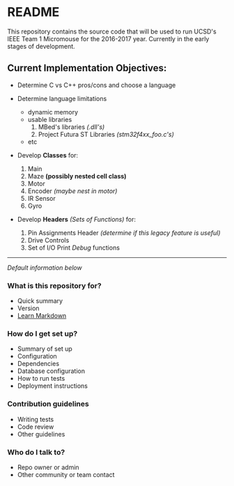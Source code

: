 # README

This repository contains the source code that will be used to run UCSD's IEEE Team 1 Micromouse for the 2016-2017 year. Currently in the early stages of development.

## Current Implementation Objectives:
* Determine C vs C++ pros/cons and choose a language

* Determine language limitations
    + dynamic memory
	+ usable libraries
	    1. MBed's libraries *(.dll's)*
		2. Project Futura ST Libraries *(stm32f4xx_foo.c's)*
	+ etc
	
* Develop __Classes__ for:
	1. Main
	2. Maze __(possibly nested cell class)__
    3. Motor
	4. Encoder _(maybe nest in motor)_
	5. IR Sensor
	6. Gyro
	
* Develop __Headers__ *(Sets of Functions)* for:
	1. Pin Assignments Header _(determine if this legacy feature is useful)_
	2. Drive Controls
	2. Set of I/O Print _Debug_ functions
	
* * *
*Default information below*
### What is this repository for?

* Quick summary
* Version
* [Learn Markdown](https://bitbucket.org/tutorials/markdowndemo)

### How do I get set up?

* Summary of set up
* Configuration
* Dependencies
* Database configuration
* How to run tests
* Deployment instructions

### Contribution guidelines

* Writing tests
* Code review
* Other guidelines

### Who do I talk to?

* Repo owner or admin
* Other community or team contact